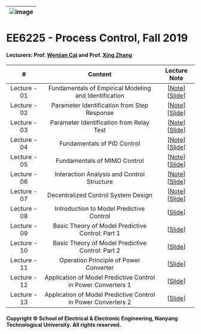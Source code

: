 |![image](https://github.com/ldkong1205/MSc-Dissertation/blob/master/IMAGE/ntu_logo.png)|
|---|
# EE6225 - Process Control, Fall 2019 </center>

#### Lecturers: Prof. [Wenjian Cai](http://research.ntu.edu.sg/expertise/academicprofile/Pages/StaffProfile.aspx?ST_EMAILID=EWJCAI) and Prof. [Xing Zhang](https://xinzhangee.wixsite.com/mysite)

|#|Content|Lecture Note
|:---:|:---:|:---:|
|Lecture - 01|Fundamentals of Empirical Modeling and Identification|[[Note](https://github.com/NTU-CCA/EE6225/blob/master/Lecture%20Notes/Chapter%201%20idntfundm.pdf)] [[Slide](https://github.com/NTU-CCA/EE6225/blob/master/Slides/Chapter%201%20identifunda.ppt)]|
|Lecture - 02|Parameter Identification from Step Response|[[Note](https://github.com/NTU-CCA/EE6225/blob/master/Lecture%20Notes/Chapter%202%20identfstep.pdf)] [[Slide](https://github.com/NTU-CCA/EE6225/blob/master/Slides/Chapter%202%20identistep.ppt)]|
|Lecture - 03|Parameter Identification from Relay Test|[[Note](https://github.com/NTU-CCA/EE6225/blob/master/Lecture%20Notes/Chapter%203%20identifrelay.pdf)] [[Slide](https://github.com/NTU-CCA/EE6225/blob/master/Slides/Chapter%203%20identirelay.ppt)]|
|Lecture - 04|Fundamentals of PID Control|[[Note](https://github.com/NTU-CCA/EE6225/blob/master/Lecture%20Notes/Chapter%204%20Fundamentals%20of%20PID%20Control%20.pdf)] [[Slide](https://github.com/NTU-CCA/EE6225/blob/master/Slides/Chapter%204%20Fundamental%20of%20PID%20Control.ppt)]|
|Lecture - 05|Fundamentals of MIMO Control|[[Note](https://github.com/NTU-CCA/EE6225/blob/master/Lecture%20Notes/Chapter%205%20Fundamentals%20of%20MIMO%20Control.pdf)] [[Slide](https://github.com/NTU-CCA/EE6225/blob/master/Slides/Chapter%205%20Fundamentals%20of%20MIMO%20Control.ppt)]|
|Lecture - 06|Interaction Analysis and Control Structure|[[Note](https://github.com/NTU-CCA/EE6225/blob/master/Lecture%20Notes/Chapter%206%20Interaction%20Analysis%20and%20Loop%20Pairing.pdf)] [[Slide](https://github.com/NTU-CCA/EE6225/blob/master/Slides/Chapter%206%20Interaction%20Analysis%20and%20Loop%20Pairing.ppt)]|
|Lecture - 07|Decentralized Control System Design|[[Note](https://github.com/NTU-CCA/EE6225/blob/master/Lecture%20Notes/Chapter%207%20Decentralized%20Control.pdf)] [[Slide](https://github.com/NTU-CCA/EE6225/blob/master/Slides/Chapter%207%20Decentralized%20Control.ppt)]|
|Lecture - 08|Introduction to Model Predictive Control|[[Slide](https://github.com/NTU-CCA/EE6225/blob/master/Lecture%20Notes/EE6225_PartII_C1_10_10_2019.pdf)]|
|Lecture - 09|Basic Theory of Model Predictive Control: Part 1|[[Slide](https://github.com/NTU-CCA/EE6225/blob/master/Lecture%20Notes/EE6225_PartII_C2_17_10_2019.pdf)]|
|Lecture - 10|Basic Theory of Model Predictive Control: Part 2|[[Slide](https://github.com/NTU-CCA/EE6225/blob/master/Lecture%20Notes/EE6225_PartII_C3_24_10_2019.pdf)]|
|Lecture - 11|Operation Principle of Power Converter|[[Slide](https://github.com/NTU-CCA/EE6225/blob/master/Lecture%20Notes/EE6225_PartII_C4_31_10_2019.pdf)]|
|Lecture - 12|Application of Model Predictive Control in Power Converters 1|[[Slide](https://github.com/NTU-CCA/EE6225/blob/master/Lecture%20Notes/EE6225_PartII_C5_07_11_2019.pdf)]|
|Lecture - 13|Application of Model Predictive Control in Power Converters 2|[[Slide](https://github.com/NTU-CCA/EE6225/blob/master/Lecture%20Notes/EE6225_PartII_C6_15_11_2019.pdf)]|

#### Copyright © School of Electrical & Electronic Engineering, Nanyang Technological University. All rights reserved.

<br>
